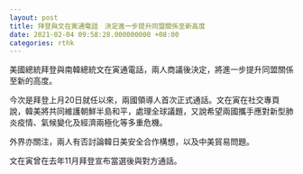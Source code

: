 ```yaml
---
layout: post
title: 拜登與文在寅通電話　決定進一步提升同盟關係至新高度
date: 2021-02-04 09:58:28.000000000 +08:00
categories: rthk
---
```


美國總統拜登與南韓總統文在寅通電話，兩人商議後決定，將進一步提升同盟關係至新的高度。

今次是拜登上月20日就任以來，兩國領導人首次正式通話。文在寅在社交專頁說，韓美將共同維護朝鮮半島和平，處理全球議題，又說希望兩國攜手應對新型肺炎疫情、氣候變化及經濟兩極化等多重危機。

外界亦關注，兩人有否討論韓日美安全合作構想，以及中美貿易問題。

文在寅曾在去年11月拜登宣布當選後與對方通話。
